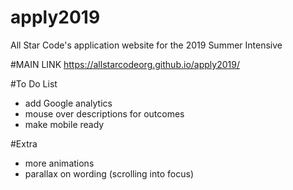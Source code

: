 # apply2019
All Star Code's application website for the 2019 Summer Intensive

#MAIN LINK
https://allstarcodeorg.github.io/apply2019/

#To Do List
- add Google analytics
- mouse over descriptions for outcomes
- make mobile ready

#Extra
- more animations
- parallax on wording (scrolling into focus)
